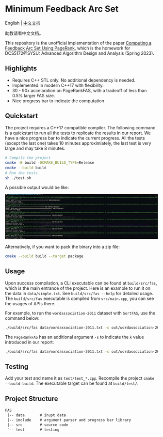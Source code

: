 
# Minimum Feedback Arc Set

English | [中文文档](/README-cn.md)

助教请看中文文档。

This repository is the unofficial implementation of the paper [Computing a Feedback Arc Set Using PageRank](https://doi.org/10.1007/978-3-031-22203-0_1), which is the homework for DCS5172@SYSU: Advanced Algorithm Design and Analysis (Spring 2023).

## Highlights

- Requires C++ STL only. No additional dependency is needed.
- Implemented in modern C++17 with flexibility.
- 30 - 90x accelaration on PageRankFAS, with a tradeoff of less than 0.5% larger FAS size.
- Nice progress bar to indicate the computation


## Quickstart

The project requires a C++17 compatible compiler. The following command is a quickstart to run all the tests to replicate the results in our report. We have a nice progress bar to indicate the current progress. All the tests (except the last one) takes 10 minutes approximiately, the last test is very large and may take 8 minutes.

```bash
# Compile the project
cmake -B build -DCMAKE_BUILD_TYPE=Release
cmake --build build
# Run the tests
sh ./test.sh
```

A possible output would be like:

![](doc/screenshot.png)


Alternatively, if you want to pack the binary into a zip file:

```bash
cmake --build build --target package
```

## Usage

Upon success compilation, a CLI executable can be found at `build/src/fas`, which is the main entrance of the project. Here is an example to run it on the data in `data/simple.txt`. See `build/src/fas --help` for detailed usage. The `build/src/fas` executable is compiled from `src/main.cpp`, you can see the usages of APIs there.


For example, to run the `wordassociation-2011` dataset with `SortFAS`, use the command below:
```bash
./build/src/fas data/wordassociation-2011.txt -o out/wordassociation-2011 -a sort
```

The `PageRankFAS` has an additional argument `-s` to indicate the `k` value introduced in our report:

```bash
./build/src/fas data/wordassociation-2011.txt -o out/wordassociation-2011 -a pagerank -s 10
```

## Testing

Add your test and name it as `test/test_*.cpp`. Recompile the project `cmake --build build`. The executable target can be found at `build/test/`.


## Project Structure

```
FAS
 |-- data       # inupt data
 |-- include    # argument parser and progress bar library
 |-- src        # source code
 `-- test       # testing
```


